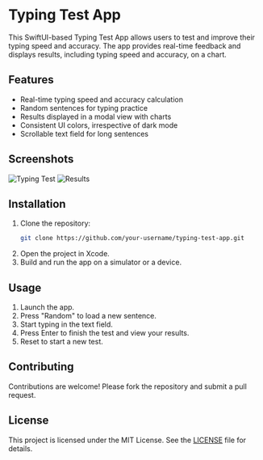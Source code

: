 # Typing Test App

This SwiftUI-based Typing Test App allows users to test and improve their typing speed and accuracy. The app provides real-time feedback and displays results, including typing speed and accuracy, on a chart. 

## Features

- Real-time typing speed and accuracy calculation
- Random sentences for typing practice
- Results displayed in a modal view with charts
- Consistent UI colors, irrespective of dark mode
- Scrollable text field for long sentences

## Screenshots

![Typing Test](path/to/screenshot1.png)
![Results](path/to/screenshot2.png)

## Installation

1. Clone the repository:
    ```sh
    git clone https://github.com/your-username/typing-test-app.git
    ```
2. Open the project in Xcode.
3. Build and run the app on a simulator or a device.

## Usage

1. Launch the app.
2. Press "Random" to load a new sentence.
3. Start typing in the text field.
4. Press Enter to finish the test and view your results.
5. Reset to start a new test.

## Contributing

Contributions are welcome! Please fork the repository and submit a pull request.

## License

This project is licensed under the MIT License. See the [LICENSE](LICENSE) file for details.
